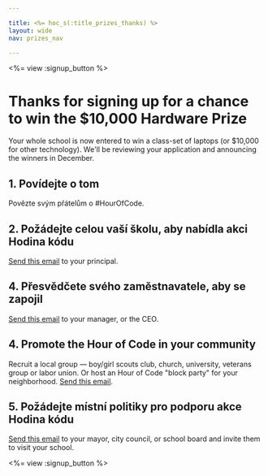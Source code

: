 ```yaml
---

title: <%= hoc_s(:title_prizes_thanks) %>
layout: wide
nav: prizes_nav

---
```


<%= view :signup_button %>

# Thanks for signing up for a chance to win the $10,000 Hardware Prize

Your whole school is now entered to win a class-set of laptops (or $10,000 for other technology). We'll be reviewing your application and announcing the winners in December.

## 1. Povídejte o tom

Povězte svým přátelům o #HourOfCode.

## 2. Požádejte celou vaší školu, aby nabídla akci Hodina kódu

[Send this email](<%= resolve_url('/promote/resources#email') %>) to your principal.

## 4. Přesvědčete svého zaměstnavatele, aby se zapojil

[Send this email](<%= resolve_url('/promote/resources#email') %>) to your manager, or the CEO.

## 4. Promote the Hour of Code in your community

Recruit a local group — boy/girl scouts club, church, university, veterans group or labor union. Or host an Hour of Code "block party" for your neighborhood. [Send this email](<%= resolve_url('/promote/resources#email') %>).

## 5. Požádejte místní politiky pro podporu akce Hodina kódu

[Send this email](<%= resolve_url('/promote/resources#politicians') %>) to your mayor, city council, or school board and invite them to visit your school.

<%= view :signup_button %>